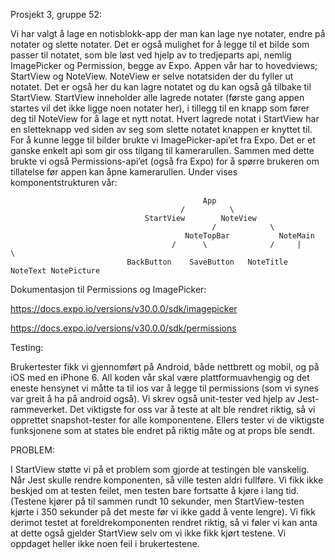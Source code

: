 

Prosjekt 3, gruppe 52:

Vi har valgt å lage en notisblokk-app der man kan lage nye notater, endre på notater og slette notater.
Det er også mulighet for å legge til et bilde som passer til notatet, som ble løst ved hjelp av to tredjeparts api, nemlig ImagePicker og Permission, begge av Expo.
Appen vår har to hovedviews; StartView og NoteView. NoteView er selve notatsiden der du fyller ut notatet. Det er
også her du kan lagre notatet og du kan også gå tilbake til StartView. StartView inneholder alle 
lagrede notater (første gang appen startes vil det ikke ligge noen notater her), i tillegg til en knapp som
fører deg til NoteView for å lage et nytt notat. Hvert lagrede notat i StartView har en sletteknapp ved siden av seg 
som slette notatet knappen er knyttet til.
For å kunne legge til bilder brukte vi ImagePicker-api’et fra Expo. Det er et ganske enkelt 
api som gir oss tilgang til kamerarullen. Sammen med dette brukte vi også Permissions-api’et (også fra Expo) 
for å spørre brukeren om tillatelse før appen kan åpne kamerarullen.
Under vises komponentstrukturen vår:

                                               App
                                          /          \
                                  StartView        NoteView
                                                 /            \
                                           NoteTopBar           NoteMain
                                        /      \              /     |     \
                              BackButton    SaveButton   NoteTitle NoteText NotePicture

Dokumentasjon til Permissions og ImagePicker:

https://docs.expo.io/versions/v30.0.0/sdk/imagepicker

https://docs.expo.io/versions/v30.0.0/sdk/permissions

Testing:

Brukertester fikk vi gjennomført på Android, både nettbrett og mobil, og på iOS med en iPhone 6. 
All koden vår skal være plattformuavhengig og det eneste hensynet vi måtte ta til ios var å 
legge til permissions (som vi synes var greit å ha på android også).
Vi skrev også unit-tester ved hjelp av Jest-rammeverket. Det viktigste for oss var å teste at alt 
ble rendret riktig, så vi opprettet snapshot-tester for alle komponentene. Ellers tester vi de viktigste 
funksjonene som at states ble endret på riktig måte og at props ble sendt.

PROBLEM:

I StartView støtte vi på et problem som gjorde at testingen ble vanskelig.
Når Jest skulle rendre komponenten, så ville testen aldri fullføre. Vi fikk ikke beskjed om 
at testen feilet, men testen bare fortsatte å kjøre i lang tid. (Testene kjører på til 
sammen rundt 10 sekunder, men StartView-testen kjørte i 350 sekunder på det meste før vi 
ikke gadd å vente lengre). Vi fikk derimot testet at foreldrekomponenten rendret riktig, så vi føler 
vi kan anta at dette også gjelder StartView selv om vi ikke fikk kjørt testene. Vi oppdaget heller ikke 
noen feil i brukertestene.

